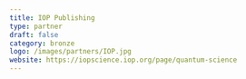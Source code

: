 ```yaml
---
title: IOP Publishing
type: partner
draft: false
category: bronze
logo: /images/partners/IOP.jpg
website: https://iopscience.iop.org/page/quantum-science
---
```

